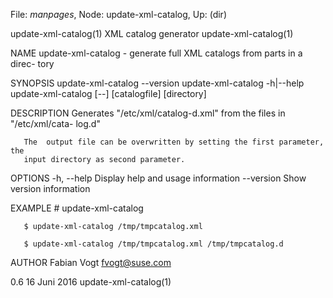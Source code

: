 File: *manpages*,  Node: update-xml-catalog,  Up: (dir)

update-xml-catalog(1)        XML catalog generator       update-xml-catalog(1)



NAME
       update-xml-catalog  - generate full XML catalogs from parts in a direc-
       tory

SYNOPSIS
       update-xml-catalog --version
       update-xml-catalog -h|--help
       update-xml-catalog [--] [catalogfile] [directory]


DESCRIPTION
       Generates "/etc/xml/catalog-d.xml" from the  files  in  "/etc/xml/cata-
       log.d"

       The  output file can be overwritten by setting the first parameter, the
       input directory as second parameter.

OPTIONS
       -h, --help Display help and usage information  --version  Show  version
       information

EXAMPLE
       # update-xml-catalog

       $ update-xml-catalog /tmp/tmpcatalog.xml

       $ update-xml-catalog /tmp/tmpcatalog.xml /tmp/tmpcatalog.d

AUTHOR
       Fabian Vogt <fvogt@suse.com>



0.6                              16 Juni 2016            update-xml-catalog(1)
